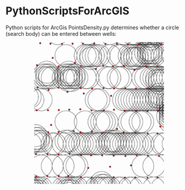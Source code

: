 # PythonScriptsForArcGIS
Python scripts for ArcGis
PointsDensity.py determines whether a circle (search body) can be entered between wells:
<p align="center">
  <img src="https://github.com/alexrnov/Files/blob/master/pointsDensity.jpg" width="350" title="points density">
</p>

